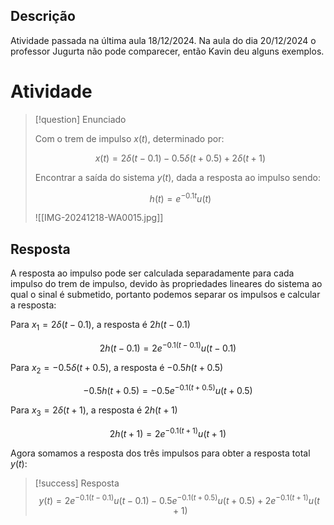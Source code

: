 ## Descrição

Atividade passada na última aula 18/12/2024. Na aula do dia 20/12/2024 o professor Jugurta não pode comparecer, então Kavin deu alguns exemplos.

# Atividade

> [!question] Enunciado
>
> Com o trem de impulso $x(t)$, determinado por:
>
> $$x(t) = 2\delta(t-0.1) - 0.5\delta(t+0.5) + 2\delta(t+1)$$
>
> Encontrar a saída do sistema $y(t)$, dada a resposta ao impulso sendo:
>
> $$h(t) = e^{-0.1t}u(t)$$
>
> ![[IMG-20241218-WA0015.jpg]]

## Resposta

A resposta ao impulso pode ser calculada separadamente para cada impulso do trem de impulso, devido às propriedades lineares do sistema ao qual o sinal é submetido, portanto podemos separar os impulsos e calcular a resposta:

Para $x_{1} = 2\delta(t-0.1)$, a resposta é $2h(t-0.1)$

$$2h(t-0.1) = 2e^{-0.1(t-0.1)}u(t-0.1)$$

Para $x_{2} = - 0.5\delta(t+0.5)$, a resposta é $-0.5h(t+0.5)$

$$-0.5h(t+0.5) = -0.5e^{-0.1(t+0.5)}u(t+0.5)$$

Para $x_{3} = 2\delta(t+1)$, a resposta é $2h(t+1)$

$$2h(t+1) = 2e^{-0.1(t+1)}u(t+1)$$

Agora somamos a resposta dos três impulsos para obter a resposta total $y(t)$:
 

> [!success] Resposta
> $$
> y(t) =
> 2e^{-0.1(t-0.1)}u(t-0.1)
> -0.5e^{-0.1(t+0.5)}u(t+0.5)
> +2e^{-0.1(t+1)}u(t+1)
> $$